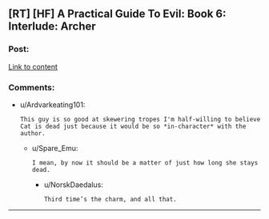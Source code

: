 ## [RT] [HF] A Practical Guide To Evil: Book 6: Interlude: Archer

### Post:

[Link to content](https://practicalguidetoevil.wordpress.com/2020/04/07/interlude-archer/)

### Comments:

- u/Ardvarkeating101:
  ```
  This guy is so good at skewering tropes I'm half-willing to believe Cat is dead just because it would be so *in-character* with the author.
  ```

  - u/Spare_Emu:
    ```
    I mean, by now it should be a matter of just how long she stays dead.
    ```

    - u/NorskDaedalus:
      ```
      Third time’s the charm, and all that.
      ```

---

